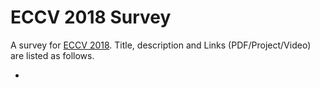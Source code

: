# ECCV 2018 Survey

A survey for [ECCV 2018](https://eccv2018.org/). Title, description and Links (PDF/Project/Video) are listed as follows.

* 
